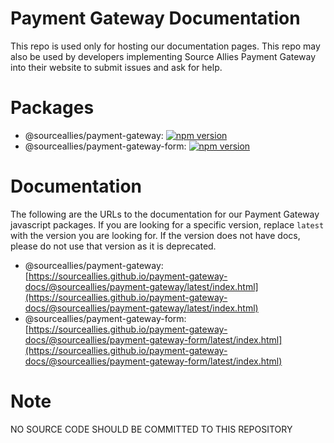 # Payment Gateway Documentation

This repo is used only for hosting our documentation pages. This repo may also be used by developers implementing Source Allies Payment Gateway into their website to submit issues and ask for help.

# Packages
- @sourceallies/payment-gateway: [![npm version](https://badge.fury.io/js/%40sourceallies%2Fpayment-gateway.svg)](https://badge.fury.io/js/%40sourceallies%2Fpayment-gateway)
- @sourceallies/payment-gateway-form: [![npm version](https://badge.fury.io/js/%40sourceallies%2Fpayment-gateway-form.svg)](https://badge.fury.io/js/%40sourceallies%2Fpayment-gateway)

# Documentation

The following are the URLs to the documentation for our Payment Gateway javascript packages. If you are looking for a specific version, replace `latest` with the version you are looking for. If the version does not have docs, please do not use that version as it is deprecated.

- @sourceallies/payment-gateway: [https://sourceallies.github.io/payment-gateway-docs/@sourceallies/payment-gateway/latest/index.html](https://sourceallies.github.io/payment-gateway-docs/@sourceallies/payment-gateway/latest/index.html)
- @sourceallies/payment-gateway-form: [https://sourceallies.github.io/payment-gateway-docs/@sourceallies/payment-gateway-form/latest/index.html](https://sourceallies.github.io/payment-gateway-docs/@sourceallies/payment-gateway-form/latest/index.html)


# Note

NO SOURCE CODE SHOULD BE COMMITTED TO THIS REPOSITORY

